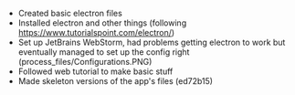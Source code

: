 * Created basic electron files
* Installed electron and other things (following https://www.tutorialspoint.com/electron/)
* Set up JetBrains WebStorm, had problems getting electron to work but eventually managed to set up the config right
  (process_files/Configurations.PNG)
* Followed web tutorial to make basic stuff
* Made skeleton versions of the app's files (ed72b15)